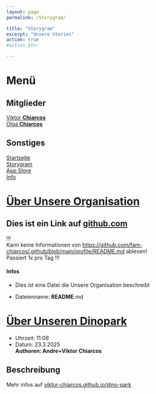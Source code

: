 ```yaml
---
layout: page
permalink: /Storygram/

title: "Storygram"
excerpt: "Unsere Stories"
action: true
#action_btn:

---
```

# Menü
## Mitglieder
[Viktor **Chiarcos**](https://viktor-chiarcos.github.io)\
[Olga **Chiarcos**](https://viktor-chiarcos.github.io)
## Sonstiges
[Startseite](/)\
[Storygram](/Storygram)\
[App Store](/app-store/)\
[Info](/about)

# [Über Unsere Organisation](https://github.com/fam-chiarcos/.github/blob/main/profile/README.md)
## Dies ist ein Link auf [github.com](https://github.com)
!!!\
Kann keine Informationen von https://github.com/fam-chiarcos/.github/blob/main/profile/README.md ablesen!\
Passiert 1x pro Tag
!!!

#### Infos

+ Dies ist eine Datei die Unsere Organisation beschreibt

+ Dateienname: **README**.md


# [Über Unseren Dinopark](/Storygram/storys/2025-3-23/dino-park/)
- Uhrzeit: 11:08
- Datum: 23.3.2025\
**Authoren: Andre+Viktor Chiarcos**

## Beschreibung
Mehr infos auf [viktor-chiarcos.github.io/dino-park](https://viktor-chiarcos.github.io/dino-park)
